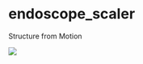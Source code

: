 # endoscope_scaler
Structure from Motion

<img src="https://user-images.githubusercontent.com/86188415/219588021-9feda827-930f-4246-9cb6-498fb587fab1.mp4" controls="controls" style="max">
</video>




